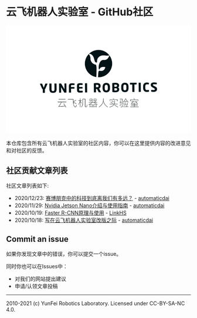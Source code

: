 # 云飞机器人实验室 - GitHub社区
![banner](banner-logo.png)

本仓库包含所有云飞机器人实验室的社区内容，你可以在这里提供内容的改进意见和对社区的反馈。

## 社区贡献文章列表

社区文章列表如下:

- 2020/12/23: [赛博朋克中的科技到底离我们有多远？](posts/how-far-is-cyberpunk.md) - [automaticdai](https://github.com/automaticdai)
- 2020/11/29: [Nvidia Jetson Nano介绍与使用指南](posts/nvidia-jetson-nano-intro-and-guidance.md) - [automaticdai](https://github.com/automaticdai)
- 2020/10/19: [Faster R-CNN原理与使用](posts/faster-rcnn-intro.md) - [LinkHS](https://github.com/linkhs)
- 2020/10/18: [写在云飞机器人实验室改版之际](posts/community-campaign.md) - [automaticdai](https://github.com/automaticdai)

## Commit an issue

如果你发现文章中的错误，你可以提交一个issue。

同时你也可以在Issues中：

- 对我们的网站提出建议
- 申请/认领文章投稿

---

2010-2021 (c) YunFei Robotics Laboratory. Licensed under CC-BY-SA-NC 4.0.
